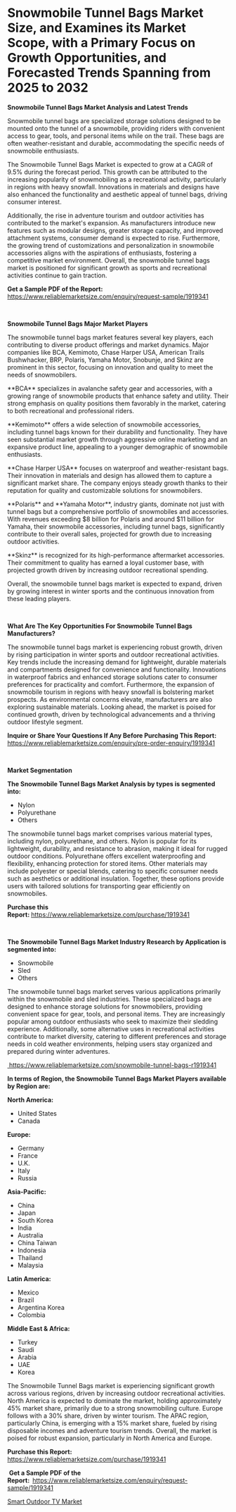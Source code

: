 <p><h1>Snowmobile Tunnel Bags Market Size, and Examines its Market Scope, with a Primary Focus on Growth Opportunities, and Forecasted Trends Spanning from 2025 to 2032</h1></p><p><strong>Snowmobile Tunnel Bags Market Analysis and Latest Trends</strong></p>
<p><p>Snowmobile tunnel bags are specialized storage solutions designed to be mounted onto the tunnel of a snowmobile, providing riders with convenient access to gear, tools, and personal items while on the trail. These bags are often weather-resistant and durable, accommodating the specific needs of snowmobile enthusiasts.</p><p>The Snowmobile Tunnel Bags Market is expected to grow at a CAGR of 9.5% during the forecast period. This growth can be attributed to the increasing popularity of snowmobiling as a recreational activity, particularly in regions with heavy snowfall. Innovations in materials and designs have also enhanced the functionality and aesthetic appeal of tunnel bags, driving consumer interest.</p><p>Additionally, the rise in adventure tourism and outdoor activities has contributed to the market's expansion. As manufacturers introduce new features such as modular designs, greater storage capacity, and improved attachment systems, consumer demand is expected to rise. Furthermore, the growing trend of customizations and personalization in snowmobile accessories aligns with the aspirations of enthusiasts, fostering a competitive market environment. Overall, the snowmobile tunnel bags market is positioned for significant growth as sports and recreational activities continue to gain traction.</p></p>
<p><strong>Get a Sample PDF of the Report:&nbsp;</strong> <a href="https://www.reliablemarketsize.com/enquiry/request-sample/1919341?utm_campaign=2946&utm_medium=2&utm_source=Github&utm_content=ia&utm_term=05042025&utm_id=snowmobile-tunnel-bags">https://www.reliablemarketsize.com/enquiry/request-sample/1919341</a></p>
<p>&nbsp;</p>
<p><strong>Snowmobile Tunnel Bags Major Market Players</strong></p>
<p><p>The snowmobile tunnel bags market features several key players, each contributing to diverse product offerings and market dynamics. Major companies like BCA, Kemimoto, Chase Harper USA, American Trails Bushwhacker, BRP, Polaris, Yamaha Motor, Snobunje, and Skinz are prominent in this sector, focusing on innovation and quality to meet the needs of snowmobilers.</p><p>**BCA** specializes in avalanche safety gear and accessories, with a growing range of snowmobile products that enhance safety and utility. Their strong emphasis on quality positions them favorably in the market, catering to both recreational and professional riders. </p><p>**Kemimoto** offers a wide selection of snowmobile accessories, including tunnel bags known for their durability and functionality. They have seen substantial market growth through aggressive online marketing and an expansive product line, appealing to a younger demographic of snowmobile enthusiasts.</p><p>**Chase Harper USA** focuses on waterproof and weather-resistant bags. Their innovation in materials and design has allowed them to capture a significant market share. The company enjoys steady growth thanks to their reputation for quality and customizable solutions for snowmobilers.</p><p>**Polaris** and **Yamaha Motor**, industry giants, dominate not just with tunnel bags but a comprehensive portfolio of snowmobiles and accessories. With revenues exceeding $8 billion for Polaris and around $11 billion for Yamaha, their snowmobile accessories, including tunnel bags, significantly contribute to their overall sales, projected for growth due to increasing outdoor activities.</p><p>**Skinz** is recognized for its high-performance aftermarket accessories. Their commitment to quality has earned a loyal customer base, with projected growth driven by increasing outdoor recreational spending.</p><p>Overall, the snowmobile tunnel bags market is expected to expand, driven by growing interest in winter sports and the continuous innovation from these leading players.</p></p>
<p>&nbsp;</p>
<p><strong>What Are The Key Opportunities For Snowmobile Tunnel Bags Manufacturers?</strong></p>
<p><p>The snowmobile tunnel bags market is experiencing robust growth, driven by rising participation in winter sports and outdoor recreational activities. Key trends include the increasing demand for lightweight, durable materials and compartments designed for convenience and functionality. Innovations in waterproof fabrics and enhanced storage solutions cater to consumer preferences for practicality and comfort. Furthermore, the expansion of snowmobile tourism in regions with heavy snowfall is bolstering market prospects. As environmental concerns elevate, manufacturers are also exploring sustainable materials. Looking ahead, the market is poised for continued growth, driven by technological advancements and a thriving outdoor lifestyle segment.</p></p>
<p><strong>Inquire or Share Your Questions If Any Before Purchasing This Report:</strong> <a href="https://www.reliablemarketsize.com/enquiry/pre-order-enquiry/1919341?utm_campaign=2946&utm_medium=2&utm_source=Github&utm_content=ia&utm_term=05042025&utm_id=snowmobile-tunnel-bags">https://www.reliablemarketsize.com/enquiry/pre-order-enquiry/1919341</a></p>
<p>&nbsp;</p>
<p><strong>Market Segmentation</strong></p>
<p><strong>The Snowmobile Tunnel Bags Market Analysis by types is segmented into:</strong></p>
<p><ul><li>Nylon</li><li>Polyurethane</li><li>Others</li></ul></p>
<p><p>The snowmobile tunnel bags market comprises various material types, including nylon, polyurethane, and others. Nylon is popular for its lightweight, durability, and resistance to abrasion, making it ideal for rugged outdoor conditions. Polyurethane offers excellent waterproofing and flexibility, enhancing protection for stored items. Other materials may include polyester or special blends, catering to specific consumer needs such as aesthetics or additional insulation. Together, these options provide users with tailored solutions for transporting gear efficiently on snowmobiles.</p></p>
<p><strong>Purchase this Report:&nbsp;</strong><a href="https://www.reliablemarketsize.com/purchase/1919341?utm_campaign=2946&utm_medium=2&utm_source=Github&utm_content=ia&utm_term=05042025&utm_id=snowmobile-tunnel-bags">https://www.reliablemarketsize.com/purchase/1919341</a></p>
<p>&nbsp;</p>
<p><strong>The Snowmobile Tunnel Bags Market Industry Research by Application is segmented into:</strong></p>
<p><ul><li>Snowmobile</li><li>Sled</li><li>Others</li></ul></p>
<p><p>The snowmobile tunnel bags market serves various applications primarily within the snowmobile and sled industries. These specialized bags are designed to enhance storage solutions for snowmobilers, providing convenient space for gear, tools, and personal items. They are increasingly popular among outdoor enthusiasts who seek to maximize their sledding experience. Additionally, some alternative uses in recreational activities contribute to market diversity, catering to different preferences and storage needs in cold weather environments, helping users stay organized and prepared during winter adventures.</p></p>
<p><a href="https://www.reliablemarketsize.com/snowmobile-tunnel-bags-r1919341?utm_campaign=2946&utm_medium=2&utm_source=Github&utm_content=ia&utm_term=05042025&utm_id=snowmobile-tunnel-bags">&nbsp;https://www.reliablemarketsize.com/snowmobile-tunnel-bags-r1919341</a></p>
<p><strong>In terms of Region, the Snowmobile Tunnel Bags Market Players available by Region are:</strong></p>
<p>
    <p> <strong> North America: </strong>
        <ul>
            <li>United States</li>
            <li>Canada</li>
        </ul>
        </p> 
    <p> <strong> Europe: </strong>
        <ul>
            <li>Germany</li>
            <li>France</li>
            <li>U.K.</li>
            <li>Italy</li>
            <li>Russia</li>
        </ul>
        </p> 
    <p> <strong> Asia-Pacific: </strong>
        <ul>
            <li>China</li>
            <li>Japan</li>
            <li>South Korea</li>
            <li>India</li>
            <li>Australia</li>
            <li>China Taiwan</li>
            <li>Indonesia</li>
            <li>Thailand</li>
            <li>Malaysia</li>
        </ul>
        </p> 
    <p> <strong> Latin America: </strong>
        <ul>
            <li>Mexico</li>
            <li>Brazil</li>
            <li>Argentina Korea</li>
            <li>Colombia</li>
        </ul>
        </p> 
    <p> <strong> Middle East & Africa: </strong>
        <ul>
            <li>Turkey</li>
            <li>Saudi</li>
            <li>Arabia</li>
            <li>UAE</li>
            <li>Korea</li>
        </ul>
    </p>
    </p>
<p><p>The Snowmobile Tunnel Bags market is experiencing significant growth across various regions, driven by increasing outdoor recreational activities. North America is expected to dominate the market, holding approximately 45% market share, primarily due to a strong snowmobiling culture. Europe follows with a 30% share, driven by winter tourism. The APAC region, particularly China, is emerging with a 15% market share, fueled by rising disposable incomes and adventure tourism trends. Overall, the market is poised for robust expansion, particularly in North America and Europe.</p></p>
<p><strong>Purchase this Report: </strong><a href="https://www.reliablemarketsize.com/purchase/1919341?utm_campaign=2946&utm_medium=2&utm_source=Github&utm_content=ia&utm_term=05042025&utm_id=snowmobile-tunnel-bags">https://www.reliablemarketsize.com/purchase/1919341</a></p>
<p>&nbsp;<strong>Get a Sample PDF of the Report:&nbsp;&nbsp;</strong><a href="https://www.reliablemarketsize.com/enquiry/request-sample/1919341?utm_campaign=2946&utm_medium=2&utm_source=Github&utm_content=ia&utm_term=05042025&utm_id=snowmobile-tunnel-bags">https://www.reliablemarketsize.com/enquiry/request-sample/1919341</a></p>
<p><strong></strong></p>
<p><p><a href="https://github.com/saroarmaicky/Market-Research-Report-List-1/blob/main/smart-outdoor-tv-market.md?utm_campaign=2946&utm_medium=2&utm_source=Github&utm_content=ia&utm_term=05042025&utm_id=snowmobile-tunnel-bags">Smart Outdoor TV Market</a></p></p>